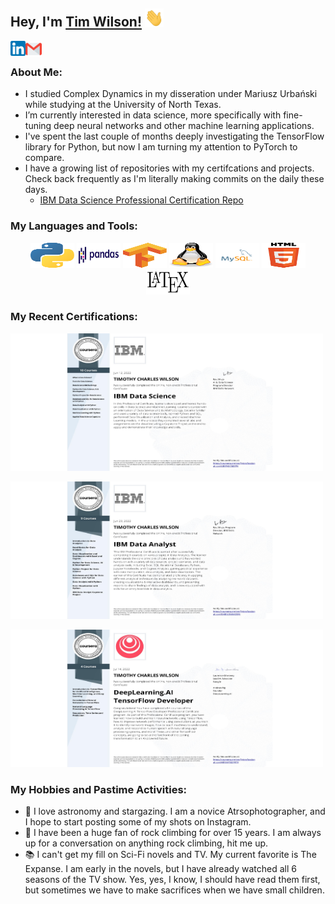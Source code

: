 ## Hey, I'm [Tim Wilson!](https://www.linkedin.com/in/timothy-wilson-55b874163/) <img src="https://github.com/Tim-The-Wilson/Tim-The-Wilson/blob/main/Assets/Hi.gif" width="30px">

<a href="https://www.linkedin.com/in/timothy-wilson-55b874163/">
  <img align="left" width="24px" src="https://github.com/Tim-The-Wilson/Tim-The-Wilson/blob/main/Assets/linkedin.png"  />
</a>
<!--- <a href="https:">
  <img align="left" width="26px" src="https://cdn.jsdelivr.net/npm/simple-icons@v3/icons/twitter.svg" />
</a> --->
<a href="mailto:timthewilson@gmail.com">
  <img align="left" width="26px" src="https://github.com/Tim-The-Wilson/Tim-The-Wilson/blob/main/Assets/gmail.png" />
</a>
<!--- <a href="https://">
  <img align="left" width="26px" src="https://cdn.jsdelivr.net/npm/simple-icons@v3/icons/youtube.svg" />
</a> --->
<!--- <a href="https:">
  <img align="left" width="26px" src="https://cdn.jsdelivr.net/npm/simple-icons@v3/icons/medium.svg" />
</a> --->

<!--- All icon images are from Pixel perfect --->
<br />

### About Me: 

-  I studied Complex Dynamics in my disseration under Mariusz Urbański while studying at the University of North Texas.
- I’m currently interested in data science, more specifically with fine-tuning deep neural networks and other machine learning applications.
- I've spent the last couple of months deeply investigating the TensorFlow library for Python, but now I am turning my attention to PyTorch to compare.
- I have a growing list of repositories with my certifcations and projects. Check back frequently as I'm literally making commits on the daily these days.
  - [IBM Data Science Professional Certification Repo](https://github.com/Tim-The-Wilson/IBM-Data-Science-Professional-Certificate)
<!---
  - [IBM Data Analyst]()
  - [DeepLearning.AI TensorFlow Developer Course]()
--->
### My Languages and Tools:

<p align = "center">
        <img title="Python" src="https://github.com/Tim-The-Wilson/Tim-The-Wilson/blob/main/Assets/python.svg" width="70" height="40" />
        <img title="Pandas" src="https://github.com/Tim-The-Wilson/Tim-The-Wilson/blob/main/Assets/Pandas_logo.svg" width="70" height="40" />
        <img title="TensorFlow" src="https://github.com/Tim-The-Wilson/Tim-The-Wilson/blob/main/Assets/Tensorflow_logo.svg" width="70" height="40" />
        <img title="Linux" src="https://github.com/Tim-The-Wilson/Tim-The-Wilson/blob/main/Assets/linux-tux.svg" width="70" height="40" />
        <img title="MySQL" src="https://github.com/Tim-The-Wilson/Tim-The-Wilson/blob/main/Assets/mysql-logo.svg" width="70" height="40" />
        <img title="HTML5" src="https://github.com/Tim-The-Wilson/Tim-The-Wilson/blob/main/Assets/HTML5_logo_and_wordmark.svg" width="70" height="40" />
        <img title="LaTeX" src="https://github.com/Tim-The-Wilson/Tim-The-Wilson/blob/main/Assets/LaTeX_logo.svg" width="70" height="40" />

</p>

### My Recent Certifications:

<a target="IBM Data Science Certificate" href="https://www.coursera.org/account/accomplishments/professional-cert/U8RP4X76BFPV"><img src="https://github.com/Tim-The-Wilson/Tim-The-Wilson/blob/main/Assets/IBM_DS_PC.jpeg" width="500" height="220"></img></a>

<a target="IBM Data Analyst Certificate" href="https://www.coursera.org/account/accomplishments/professional-cert/SMBN3NWKS5F6"><img src="https://github.com/Tim-The-Wilson/Tim-The-Wilson/blob/main/Assets/IBM_DA.jpeg" width="500" height="220"></img></a>

<a target="DeepLearning.AI TensorFlow Developer Certificate" href="https://www.coursera.org/account/accomplishments/professional-cert/HE9XVTB2PRTR"><img src="https://github.com/Tim-The-Wilson/Tim-The-Wilson/blob/main/Assets/DL_AI_TF_Dev.jpeg" width="500" height="220"></img></a>

### My Hobbies and Pastime Activities:
- 🔭 I love astronomy and stargazing. I am a novice Atrsophotographer, and I hope to start posting some of my shots on Instagram.
- 🧗 I have been a huge fan of rock climbing for over 15 years. I am always up for a conversation on anything rock climbing, hit me up.
- 📚 I can't get my fill on Sci-Fi novels and TV. My current favorite is The Expanse. I am early in the novels, but I have already watched all 6 seasons of the TV show. Yes, yes, I know, I should have read them first, but sometimes we have to make sacrifices when we have small children.


<!---
Tim-The-Wilson/Tim!
-The-Wilson is a ✨ special ✨ repository because its `README.md` (this file) appears on your GitHub profile.
You can click the Preview link to take a look at your changes.
--->


